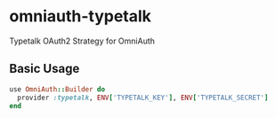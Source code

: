 omniauth-typetalk
===

Typetalk OAuth2 Strategy for OmniAuth

## Basic Usage

```ruby
use OmniAuth::Builder do
  provider :typetalk, ENV['TYPETALK_KEY'], ENV['TYPETALK_SECRET']
end 
```
